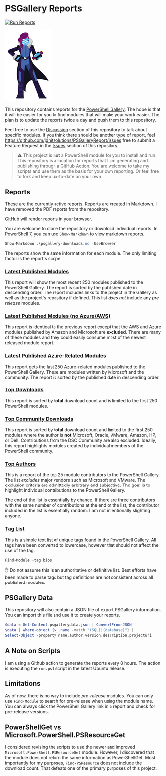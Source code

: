 # PSGallery Reports

[![Run Reports](https://github.com/jdhitsolutions/PSGalleryReport/actions/workflows/report-run.yml/badge.svg)](https://github.com/jdhitsolutions/PSGalleryReport/actions/workflows/report-run.yml)

![MSPowerShell](images/PowerShell-transparent-thumb.jpg)

This repository contains reports for the [PowerShell Gallery](https://powershellgallery.com). The hope is that it will be easier for you to find modules that will make your work easier. The plan is to update the reports twice a day and push them to this repository.

Feel free to use the [Discussion](https://github.com/jdhitsolutions/PSGalleryReport/discussions) section of this repository to talk about specific modules. If you think there should be another type of report, feel <https://github.com/jdhitsolutions/PSGalleryReport/issues> free to submit a Feature Request in the [Issues](https://github.com/jdhitsolutions/PSGalleryReport/issues) section of this repository.

> :warning: This project is __not__ a PowerShell module for you to install and run. This repository is a location for reports that I am generating and publishing through a GitHub Action. You are welcome to take my scripts and use them as the basis for your own reporting. Or feel free to fork and keep up-to-date on your own.

## Reports

These are the currently active reports. Reports are created in Markdown. I have removed the PDF reports from the repository.

GitHub will render reports in your browser.

 You are welcome to clone the repository or download individual reports. In PowerShell 7, you can use `Show-Markdown` to view markdown reports.

```powershell
Show-Markdown .\psgallery-downloads.md -UseBrowser
```

The reports show the same information for each module. The only limiting factor is the report's scope.

### [Latest Published Modules](psgallery-newest.md)

This report will show the most recent 250 modules published to the PowerShell Gallery. The report is sorted by the published date in descending order. The report includes links to the project in the Gallery as well as the project's repository if defined. This list *does not* include any *pre-release* modules.

### [Latest Published Modules (no Azure/AWS)](psgallery-filtered.md)

This report is identical to the previous report except that the AWS and Azure modules published by Amazon and Microsoft are __excluded__. There are many of these modules and they could easily consume most of the newest released module report.

### [Latest Published Azure-Related Modules](psgallery-azure.md)

This report gets the last 250 Azure-related modules published to the PowerShell Gallery. These are modules written by Microsoft and the community. The report is sorted by the published date in descending order.

### [Top Downloads](psgallery-downloads.md)

This report is sorted by __total__ download count and is limited to the first 250 PowerShell modules.

### [Top Community Downloads](psgallery-downloads-community.md)

This report is sorted by __total__ download count and limited to the first 250 modules where the author is __not__ Microsoft, Oracle, VMware, Amazon, HP, or Dell. Contributions from the DSC Community are also excluded. Ideally, this report highlights modules created by individual members of the PowerShell community.

### [Top Authors](psgallery-authors.md)

This is a report of the top 25 module contributors to the PowerShell Gallery. The list *excludes* major vendors such as Microsoft and VMware. The exclusion criteria are admittedly arbitrary and subjective. The goal is to highlight individual contributions to the PowerShell Gallery.

The end of the list is essentially by chance. If there are three contributors with the same number of contributions at the end of the list, the contributor included in the list is essentially random. I am not intentionally slighting anyone.

### [Tag List](taglist.txt)

This is a simple text list of unique tags found in the PowerShell Gallery. All tags have been converted to lowercase, however that should not affect the use of the tag.

```powershell
Find-Module -tag bios
```

:hand: Do not assume this is an authoritative or definitive list. Best efforts have been made to parse tags but tag definitions are not consistent across all published modules.

## PSGallery Data

This repository will also contain a JSON file of export PSGallery information. You can import this file and use it to create your reports.

```powershell
$data = Get-Content psgallerydata.json | ConvertFrom-JSON
$data | where-object {$_.name -match "(SQL)|(database)"} |
Select-Object -property name,author,version,description,projecturi
```

## A Note on Scripts

I am using a Github action to generate the reports every 8 hours. The action is executing the `run.ps1` script in the latest Ubuntu release.

## Limitations

As of now, there is no way to include *pre-release* modules. You can only use `Find-Module` to search for pre-release when using the module name. You can always click the PowerShell Gallery link in a report and check for pre-release versions.

## PowerShellGet vs Microsoft.PowerShell.PSResourceGet

I considered revising the scripts to use the newer and improved `Microsoft.PowerShell.PSResourceGet` module. However, I discovered that the module does not return the same information as PowerShellGet. Most importantly for my purposes, `Find-PSResource` does not include the download count. That defeats one of the primary purposes of this project.
